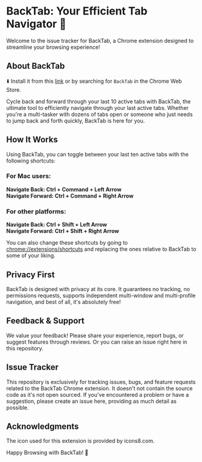 # BackTab: Your Efficient Tab Navigator 🔄
Welcome to the issue tracker for BackTab, a Chrome extension designed to streamline your browsing experience!

## About BackTab
 ⬇️ Install it from this [link](https://chrome.google.com/webstore/detail/backtab/llmkobjeihbjhjembednoaphiocminap) or by searching for `BackTab` in the Chrome Web Store.

Cycle back and forward through your last 10 active tabs with BackTab, the ultimate tool to efficiently navigate through your last active tabs. Whether you're a multi-tasker with dozens of tabs open or someone who just needs to jump back and forth quickly, BackTab is here for you.

## How It Works
Using BackTab, you can toggle between your last ten active tabs with the following shortcuts:

### For Mac users:
**Navigate Back: Ctrl + Command + Left Arrow**  
**Navigate Forward: Ctrl + Command + Right Arrow**

### For other platforms:
**Navigate Back: Ctrl + Shift + Left Arrow**  
**Navigate Forward: Ctrl + Shift + Right Arrow**

You can also change these shortcuts by going to [chrome://extensions/shortcuts](chrome://extensions/shortcuts) and replacing the ones relative to BackTab to some of your liking.

## Privacy First
BackTab is designed with privacy at its core. It guarantees no tracking, no permissions requests, supports independent multi-window and multi-profile navigation, and best of all, it's absolutely free!

## Feedback & Support
We value your feedback! Please share your experience, report bugs, or suggest features through reviews. Or you can raise an issue right here in this repository.

## Issue Tracker
This repository is exclusively for tracking issues, bugs, and feature requests related to the BackTab Chrome extension. It doesn't not contain the source code as it's not open sourced. If you've encountered a problem or have a suggestion, please create an issue here, providing as much detail as possible.

## Acknowledgments
The icon used for this extension is provided by icons8.com.

Happy Browsing with BackTab! 🎉
